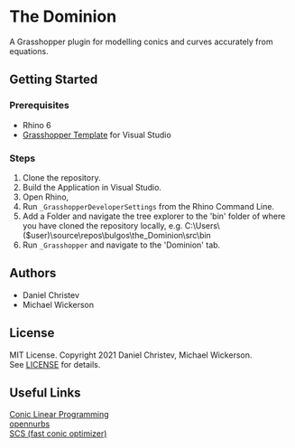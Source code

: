 # The Dominion
A Grasshopper plugin for modelling conics and curves accurately from equations.

## Getting Started
### Prerequisites
* Rhino 6
* [Grasshopper Template](https://www.google.com) for Visual Studio

### Steps
1. Clone the repository.
2. Build the Application in Visual Studio.
3. Open Rhino,
4. Run `_GrasshopperDeveloperSettings` from the Rhino Command Line.
5. Add a Folder and navigate the tree explorer to the 'bin' folder of where you have cloned the repository locally, e.g. C:\Users\\($user)\source\repos\bulgos\the_Dominion\src\bin
6. Run `_Grasshopper` and navigate to the 'Dominion' tab.

## Authors
* Daniel Christev  
* Michael Wickerson

## License
MIT License. Copyright 2021 Daniel Christev, Michael Wickerson.  
See [LICENSE](./LICENSE) for details.

## Useful Links
[Conic Linear Programming](https://web.stanford.edu/class/msande314/sdpmain.pdf)  
[opennurbs](https://github.com/mcneel/opennurbs)  
[SCS (fast conic optimizer)](https://github.com/kul-optec/scs#superscs)  
